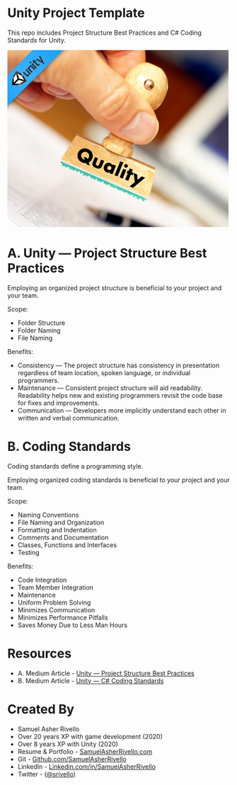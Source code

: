 Unity Project Template
=============

This repo includes Project Structure Best Practices and C# Coding Standards for Unity.

<img src="./README.png" alt="Best Practices">

A. Unity — Project Structure Best Practices
=============

Employing an organized project structure is beneficial to your project and your team.

Scope:
* Folder Structure
* Folder Naming
* File Naming

Benefits:

* Consistency — The project structure has consistency in presentation regardless of team location, spoken language, or individual programmers.
* Maintenance — Consistent project structure will aid readability. Readability helps new and existing programmers revisit the code base for fixes and improvements.
* Communication — Developers more implicitly understand each other in written and verbal communication.

B. Coding Standards
=============

Coding standards define a programming style. 

Employing organized coding standards is beneficial to your project and your team.

Scope:

* Naming Conventions
* File Naming and Organization
* Formatting and Indentation
* Comments and Documentation
* Classes, Functions and Interfaces
* Testing

Benefits:

* Code Integration
* Team Member Integration
* Maintenance
* Uniform Problem Solving
* Minimizes Communication
* Minimizes Performance Pitfalls
* Saves Money Due to Less Man Hours 

Resources
=============
* A. Medium Article - <a href="https://sam-16930.medium.com/unity-project-structure-a694792cefed">Unity — Project Structure Best Practices</a>
* B. Medium Article - <a href="https://sam-16930.medium.com/coding-standards-in-c-39aefee92db8">Unity — C# Coding Standards</a>


Created By
=============

- Samuel Asher Rivello 
- Over 20 years XP with game development (2020)
- Over 8 years XP with Unity (2020)
- Resume & Portfolio - <a href="http://www.SamuelAsherRivello.com">SamuelAsherRivello.com</a>
- Git - <a href="https://github.com/SamuelAsherRivello/">Github.com/SamuelAsherRivello</a>
- LinkedIn - <a href="Linkedin.com/in/SamuelAsherRivello">Linkedin.com/in/SamuelAsherRivello</a>
- Twitter - (<a href="https://twitter.com/srivello/">@srivello</a>)



